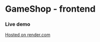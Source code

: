 # GameShop - frontend

### Live demo

[Hosted on render.com](https://gameshop-frontend.onrender.com)
